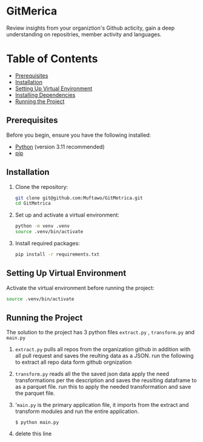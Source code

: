 # GitMerica

Review insights from your organiztion's Github acticity, gain a deep understanding on repositries, member activity and languages.


# Table of Contents

- [Prerequisites](#prerequisites)
- [Installation](#installation)
- [Setting Up Virtual Environment](#setting-up-virtual-environment)
- [Installing Dependencies](#installing-dependencies)
- [Running the Project](#running-the-project)


## Prerequisites

Before you begin, ensure you have the following installed:

- [Python](https://www.python.org/) (version 3.11 recommended)
- [pip](https://pip.pypa.io/en/stable/)

## Installation

1. Clone the repository:

    ```bash
    git clone git@github.com:Muftawo/GitMetrica.git
    cd GitMetrica
    ```

2. Set up and activate a virtual environment:

    ```bash
    python -m venv .venv
    source .venv/bin/activate  
    ```

3. Install required packages:

    ```bash
    pip install -r requirements.txt
    ```

## Setting Up Virtual Environment

Activate the virtual environment before running the project:

```bash
source .venv/bin/activate 

```
## Running the Project 

The solution to the project has 3 python files `extract.py` , `transform.py` and `main.py`

1. `extract.py` pulls all repos from the organization github in addition with all pull request and saves the reulting data as a JSON. run the following to extract all repo data form github orgnization

2. `transform.py` reads all the the saved json data apply the need transformations per the description and saves the reuslting dataframe to as a parquet file. run this to apply the needed transformation and save the parquet file.


3. '`main.py` is the primary application file, it imports from the extract and transform modules and run the entire application.
    ```
    $ python main.py
    ```
4. delete this line 


